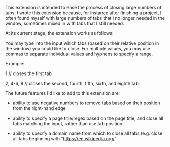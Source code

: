 This extension is intended to ease the process of closing large numbers of tabs. I wrote 
this extension because, for instance after finishing a project, I often found myself with 
large numbers of tabs that I no longer needed in the window, sometimes mixed in with tabs 
that I still needed.

At its current stage, the extension works as follows:

You may type into the input which tabs (based on their relative position in the window) 
you could like to close. For multiple values, you may use commas to separate individual 
values and hyphens to specify a range.

Example:

1 // closes the first tab

2, 4-6, 8 // closes the second, fourth, fifth, sixth, and eighth tab.

The future features I'd like to add to this extension are:

- ability to use negative numbers to remove tabs based on their position from the 
right-hand edge

- ability to specify a page title/regex based on the page title, and close all tabs 
matching the input, rather than use tab position

- ability to specify a domain name from which to close all tabs (e.g. close all tabs 
beginning with "https://en.wikipedia.org/"
